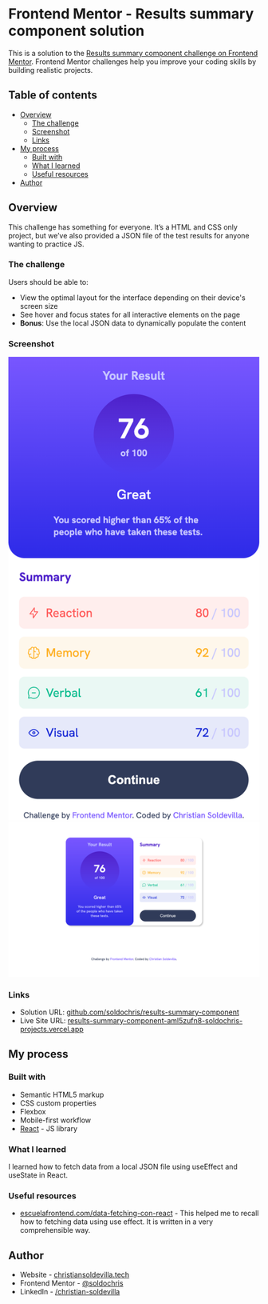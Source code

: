 # Frontend Mentor - Results summary component solution

This is a solution to the [Results summary component challenge on Frontend Mentor](https://www.frontendmentor.io/challenges/results-summary-component-CE_K6s0maV). Frontend Mentor challenges help you improve your coding skills by building realistic projects. 

## Table of contents

- [Overview](#overview)
  - [The challenge](#the-challenge)
  - [Screenshot](#screenshot)
  - [Links](#links)
- [My process](#my-process)
  - [Built with](#built-with)
  - [What I learned](#what-i-learned)
  - [Useful resources](#useful-resources)
- [Author](#author)

## Overview

This challenge has something for everyone. It’s a HTML and CSS only project, but we’ve also provided a JSON file of the test results for anyone wanting to practice JS.

### The challenge

Users should be able to:

- View the optimal layout for the interface depending on their device's screen size
- See hover and focus states for all interactive elements on the page
- **Bonus**: Use the local JSON data to dynamically populate the content

### Screenshot

![Mobile ScreenShot](./mobile.png)
![Desktop ScreenShot](./desktop.png)

### Links

- Solution URL: [github.com/soldochris/results-summary-component](https://github.com/soldochris/results-summary-component)
- Live Site URL: [results-summary-component-aml5zufn8-soldochris-projects.vercel.app](https://results-summary-component-aml5zufn8-soldochris-projects.vercel.app/)

## My process

### Built with

- Semantic HTML5 markup
- CSS custom properties
- Flexbox
- Mobile-first workflow
- [React](https://reactjs.org/) - JS library

### What I learned

I learned how to fetch data from a local JSON file using useEffect and useState in React.

### Useful resources

- [escuelafrontend.com/data-fetching-con-react](https://www.escuelafrontend.com/data-fetching-con-react) - This helped me to recall how to fetching data using use effect. It is written in a very comprehensible way.

## Author

- Website - [christiansoldevilla.tech](https://christiansoldevilla.tech/?i=1)
- Frontend Mentor - [@soldochris](https://www.frontendmentor.io/profile/soldochris)
- LinkedIn - [/christian-soldevilla](https://www.linkedin.com/in/christian-soldevilla/)

